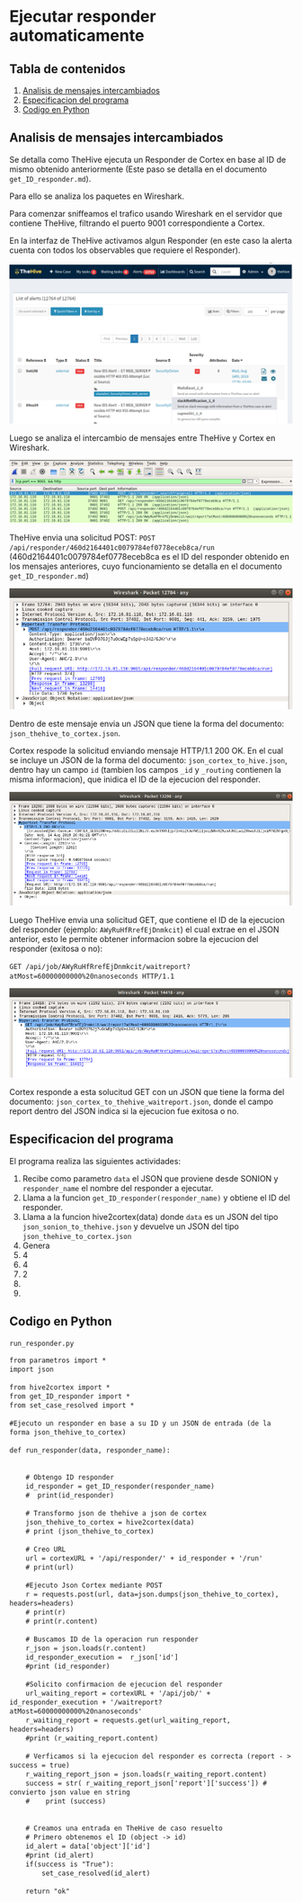 # Ejecutar responder automaticamente

## Tabla de contenidos

1. [Analisis de mensajes intercambiados](#analisis-de-mensajes-intercambiados)
2. [Especificacion del programa](#especificacion-del-programa)
3. [Codigo en Python](#codigo-en-python)


## Analisis de mensajes intercambiados

Se detalla como TheHive ejecuta un Responder de Cortex en base al ID de mismo 
obtenido anteriormente (Este paso se detalla en el documento `get_ID_responder.md`).

Para ello se analiza los paquetes en Wireshark.

Para comenzar sniffeamos el trafico usando Wireshark en el servidor que
contiene TheHive, filtrando el puerto 9001 correspondiente a Cortex.

En la interfaz de TheHive activamos algun Responder (en este caso la alerta cuenta
con todos los observables que requiere el Responder).


![](imagenes/ejecucion_responder_1.png)


Luego se analiza el intercambio de mensajes entre TheHive y Cortex en Wireshark.


![](imagenes/ejecucion_responder_2.png)


TheHive envia una solicitud POST: 
`POST /api/responder/460d2164401c0079784ef0778eceb8ca/run`
(460d2164401c0079784ef0778eceb8ca es el ID del responder obtenido en los mensajes
anteriores, cuyo funcionamiento se detalla en el documento `get_ID_responder.md`)


![](imagenes/ejecucion_responder_3.png)


Dentro de este mensaje envia un JSON que tiene la forma del documento: 
`json_thehive_to_cortex.json`.


Cortex respode la solicitud enviando mensaje HTTP/1.1 200 OK. En el cual se incluye
un JSON de la forma del documento: `json_cortex_to_hive.json`, dentro hay un 
campo `id` (tambien los campos `_id` y `_routing` contienen la misma informacion), 
que inidica el ID de la ejecucion del responder. 

![](imagenes/ejecucion_responder_4.png)


Luego TheHive envia una solicitud GET, que contiene el ID de la ejecucion del 
responder (ejemplo: `AWyRuHfRrefEjDnmkcit`) el cual extrae en el JSON anterior, 
esto le permite obtener informacion sobre la ejecucion del responder (exitosa o no):

`GET /api/job/AWyRuHfRrefEjDnmkcit/waitreport?atMost=60000000000%20nanoseconds HTTP/1.1`


![](imagenes/ejecucion_responder_5.png)



Cortex responde a esta solucitud GET con un JSON que tiene la forma del documento:
`json_cortex_to_thehive_waitreport.json`, donde el campo report dentro del JSON 
indica si la ejecucion fue exitosa o no.

## Especificacion del programa

El programa realiza las siguientes actividades:

1.  Recibe como parametro `data` el JSON que proviene desde SONION y `responder_name` el nombre del responder a ejecutar.
2.  Llama a la funcion `get_ID_responder(responder_name)` y obtiene el ID del responder.
3.  Llama a la funcion hive2cortex(data) donde `data` es un JSON del tipo `json_sonion_to_thehive.json` y devuelve un JSON del tipo `json_thehive_to_cortex.json`
4.  Genera 
5.  4
6.  4
7.  2
8.  
9.  





## Codigo en Python

`run_responder.py`

```
from parametros import *
import json

from hive2cortex import *
from get_ID_responder import *
from set_case_resolved import *

#Ejecuto un responder en base a su ID y un JSON de entrada (de la forma json_thehive_to_cortex)

def run_responder(data, responder_name):


    # Obtengo ID responder
    id_responder = get_ID_responder(responder_name)
    #  print(id_responder)

    # Transformo json de thehive a json de cortex
    json_thehive_to_cortex = hive2cortex(data)
    # print (json_thehive_to_cortex)

    # Creo URL
    url = cortexURL + '/api/responder/' + id_responder + '/run'
    # print(url)

    #Ejecuto Json Cortex mediante POST
    r = requests.post(url, data=json.dumps(json_thehive_to_cortex), headers=headers)
    # print(r)
    # print(r.content)

    # Buscamos ID de la operacion run responder
    r_json = json.loads(r.content)
    id_responder_execution =  r_json['id']
    #print (id_responder)

    #Solicito confirmacion de ejecucion del responder
    url_waiting_report = cortexURL + '/api/job/' + id_responder_execution + '/waitreport?atMost=60000000000%20nanoseconds'
    r_waiting_report = requests.get(url_waiting_report,  headers=headers)
    #print (r_waiting_report.content)

    # Verficamos si la ejecucion del responder es correcta (report - > success = true)
    r_waiting_report_json = json.loads(r_waiting_report.content)
    success = str( r_waiting_report_json['report']['success']) # convierto json value en string
    #    print (success)


    # Creamos una entrada en TheHive de caso resuelto
    # Primero obtenemos el ID (object -> id)
    id_alert = data['object']['id']
    #print (id_alert)
    if(success is "True"):
        set_case_resolved(id_alert)

    return "ok"


```




